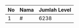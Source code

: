 | No | Nama            | Jumlah Level |
|----|-----------------|--------------|
| 1  | #    |    6238        |
